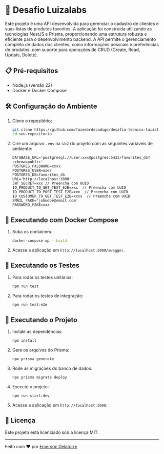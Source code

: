# 🚀 Desafio Luizalabs

Este projeto é uma API desenvolvida para gerenciar o cadastro de clientes e suas listas de produtos favoritos. A aplicação foi construída utilizando as tecnologias NestJS e Prisma, proporcionando uma estrutura robusta e eficiente para o desenvolvimento backend. A API permite o gerenciamento completo de dados dos clientes, como informações pessoais e preferências de produtos, com suporte para operações de CRUD (Create, Read, Update, Delete).

## 📋 Pré-requisitos

- Node.js (versão 22)
- Docker e Docker Compose

## 🛠️ Configuração do Ambiente

1. Clone o repositório:

    ```sh
    git clone https://github.com/fazedordecodigo/desafio-tecnico-luizalabs.git
    cd seu-repositorio
    ```

2. Crie um arquivo `.env` na raiz do projeto com as seguintes variáveis de ambiente:

    ```env
    DATABASE_URL='postgresql://user:xxx@postgres:5432/favorites_db?schema=public'
    POSTGRES_PASSWORD=xxxx
    POSTGRES_USER=user
    POSTGRES_DB=favorites_db
    URL='http://localhost:3000'
    JWT_SECRET=xxx // Preencha com UUID
    ID_PRODUCT_TO_GET_TEST_E2E=xxx  // Preencha com UUID
    ID_PRODUCT_TO_POST_TEST_E2E=xxx  // Preencha com UUID
    ID_CUSTOMER_TO_GET_TEST_E2E=xxxx  // Preencha com UUID
    EMAIL_FAKE='johndoe@email.com'
    PASSWORD_FAKE=xxx
    ```

## 🐳 Executando com Docker Compose

1. Suba os containers:

    ```sh
    docker-compose up --build
    ```

2. Acesse a aplicação em `http://localhost:3000/swagger`.

## 🧪 Executando os Testes

1. Para rodar os testes unitários:

    ```sh
    npm run test
    ```

2. Para rodar os testes de integração:

    ```sh
    npm run test:e2e
    ```

## 🚀 Executando o Projeto

1. Instale as dependências:

    ```sh
    npm install
    ```

2. Gere os arquivos do Prisma:

    ```sh
    npx prisma generate
    ```

3. Rode as migrações do banco de dados:

    ```sh
    npx prisma migrate deploy
    ```

4. Execute o projeto:

    ```sh
    npm run start:dev
    ```

5. Acesse a aplicação em `http://localhost:3000`.

## 📄 Licença

Este projeto está licenciado sob a licença MIT.

---

Feito com ❤️ por [Emerson Delatorre](https://github.com/fazedordecodigo)
